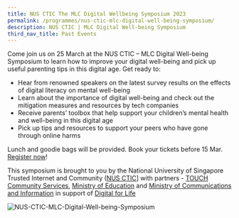 ```yaml
---
title: NUS CTIC The MLC Digital Wellbeing Symposium 2023
permalink: /programmes/nus-ctic-mlc-digital-well-being-symposium/
description: NUS CTIC | MLC Digital Well-being Symposium
third_nav_title: Past Events
---
```

Come join us on 25 March at the NUS CTIC – MLC Digital Well-being Symposium to learn how to improve your digital well-being and pick up useful parenting tips in this digital age. Get ready to:

*   Hear from renowned speakers on the latest survey results on the effects of digital literacy on mental well-being
*   Learn about the importance of digital well-being and check out the mitigation measures and resources by tech companies
*   Receive parents’ toolbox that help support your children’s mental health and well-being in this digital age
*   Pick up tips and resources to support your peers who have gone through online harms

Lunch and goodie bags will be provided. Book your tickets before 15 Mar.   
[Register now](https://uvents.nus.edu.sg/event/dws2023)!   
  
This symposium is brought to you by the National University of Singapore Trusted Internet and Community ([NUS CTIC](https://ctic.nus.edu.sg/)] with partners - [TOUCH Community Services](https://www.touch.org.sg/), [Ministry of Education](https://www.moe.gov.sg/) and [Ministry of Communications and Information](https://www.mci.gov.sg/) in support of [Digital for Life](https://www.digitalforlife.gov.sg/)

![NUS-CTIC-MLC-Digital-Well-being-Symposium](/images/citc-mlc-sym-2nd-edm.png)